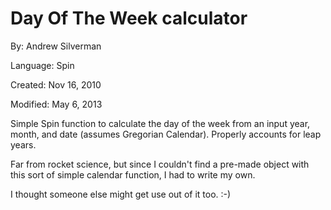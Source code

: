 # Day Of The Week calculator

By: Andrew Silverman

Language: Spin

Created: Nov 16, 2010

Modified: May 6, 2013

Simple Spin function to calculate the day of the week from an input year, month, and date (assumes Gregorian Calendar). Properly accounts for leap years.

Far from rocket science, but since I couldn't find a pre-made object with this sort of simple calendar function, I had to write my own.

I thought someone else might get use out of it too. :-)
